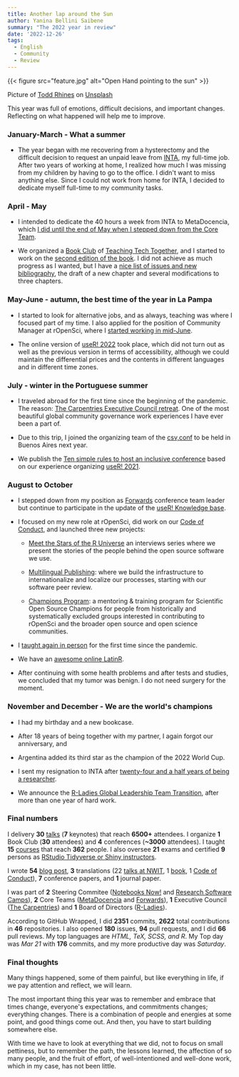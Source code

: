 ```yaml
---
title: Another lap around the Sun
author: Yanina Bellini Saibene
summary: "The 2022 year in review"
date: '2022-12-26'
tags:
  - English
  - Community
  - Review
---
```


{{< figure src="feature.jpg" alt="Open Hand pointing to the sun" >}}

Picture of <a href="https://unsplash.com/@rhinestodd?utm_source=unsplash&utm_medium=referral&utm_content=creditCopyText">Todd Rhines</a> on <a href="https://unsplash.com/es/fotos/W0jzK552m8E?utm_source=unsplash&utm_medium=referral&utm_content=creditCopyText">Unsplash</a>


This year was full of emotions, difficult decisions, and important changes. Reflecting on what happened will help me to improve.


### January-March - What a summer

* The year began with me recovering from a hysterectomy and the difficult decision to request an unpaid leave from [INTA](https://www.argentina.gob.ar/inta), my full-time job.  After two years of working at home, I realized how much I was missing from my children by having to go to the office. I didn't want to miss anything else. Since I could not work from home for INTA, I decided to dedicate myself full-time to my community tasks.

### April - May

* I intended to dedicate the 40 hours a week from INTA to MetaDocencia, which [I did until the end of May when I stepped down from the Core Team](/blog/2022-05-31-metadocencia/).

* We organized a [Book Club](/blog/2022_metadocencia_club_lectura_t3/) of [Teaching Tech Together](https://teachtogether.tech/), and I started to work on the [second edition of the book](https://github.com/yabellini/t3es2ed). I did not achieve as much progress as I wanted, but I have a [nice list of issues and new bibliography](https://github.com/gvwilson/teachtogether.tech/issues), the draft of a new chapter and several modifications to three chapters.

### May-June - autumn, the best time of the year in La Pampa

* I started to look for alternative jobs, and as always, teaching was where I focused part of my time.  I also applied for the position of Community Manager at rOpenSci, where I [started working in mid-June](https://ropensci.org/blog/2022/06/21/introducing-yanina/).

* The online version of [useR! 2022](https://user2022.r-project.org/) took place, which did not turn out as well as the previous version in terms of accessibility, although we could maintain the differential prices and the contents in different languages and in different time zones.

### July - winter in the Portuguese summer

* I traveled abroad for the first time since the beginning of the pandemic.  The reason: [The Carpentries Executive Council retreat](https://carpentries.org/blog/2022/08/2022-executive-council-retreat/). One of the most beautiful global community governance work experiences I have ever been a part of.

* Due to this trip, I joined the organizing team of the [csv,conf](https://csvconf.com/) to be held in Buenos Aires next year.

* We publish the [Ten simple rules to host an inclusive conference](https://journals.plos.org/ploscompbiol/article?id=10.1371/journal.pcbi.1010164#sec006) based on our experience organizing [useR! 2021](https://user2021.r-project.org/).

### August to October

* I stepped down from my position as [Forwards](https://forwards.github.io) conference team leader but continue to participate in the update of the [useR! Knowledge base](https://rconf.gitlab.io/userknowledgebase/main/index.html).

* I focused on my new role at rOpenSci, did work on our [Code of Conduct](https://ropensci.org/blog/2022/07/12/coc-update/), and launched three new projects:

  - [Meet the Stars of the R Universe](https://ropensci.org/blog/2022/11/23/r-universe-stars-1-en/) an interviews series where we present the stories of the people behind the open source software we use.

  - [Multilingual Publishing](https://ropensci.org/multilingual-publishing/): where we build the infrastructure to internationalize and localize our processes, starting with our software peer review.

  - [Champions Program](https://ropensci.org/champions/): a mentoring & training program for Scientific Open Source Champions for people from historically and systematically excluded groups interested in contributing to rOpenSci and the broader open source and open science communities.

* I [taught again in person](https://yabellini.netlify.app/courses/agri_remote_sensing/) for the first time since the pandemic.

* We have an [awesome online LatinR](https://github.com/LatinR/presentaciones-LatinR2022).

* After continuing with some health problems and after tests and studies, we concluded that my tumor was benign. I do not need surgery for the moment.


### November and December - We are the world's champions

* I had my birthday and a new bookcase.

* After 18 years of being together with my partner, I again forgot our anniversary, and

* Argentina added its third star as the champion of the 2022 World Cup.

* I sent my resignation to INTA after [twenty-four and a half years of being a researcher](blog/2022-12-21-inta/).  

* We announce the [R-Ladies Global Leadership Team Transition](https://rladies.org/news/2022-11-18-global-leadership-team-transition/), after more than one year of hard work.

### Final numbers

I delivery **30** [talks](/talk/) (**7** keynotes) that reach **6500+** attendees. I organize **1** Book Club (**30** attendees) and **4** conferences (**~3000** attendees). I taught **15** [courses](/courses/) that reach **362** people. I also oversee **21** exams and certified **9** persons as [RStudio Tidyverse or Shiny instructors](https://education.rstudio.com/trainers/).  

I wrote **54** [blog post](/blog/), **3** translations (22 [talks at NWIT](https://neverworkintheory.org/), 1 [book](/project/rml_es/), 1 [Code of Conduct](https://ropensci.org/codigo-de-conducta/)), **7** conference papers, and **1** journal paper.

I was part of **2** Steering Commitee ([Notebooks Now!](https://data.agu.org/notebooks-now/) and [Research Software Camps](https://www.software.ac.uk/research-software-camps)), **2** Core Teams ([MetaDocencia](https://www.metadocencia.org/) and [Forwards](https://forwards.github.io)), **1** Executive Council ([The Carpentries](https://carpentries.org/)) and **1** Board of Directors ([R-Ladies](https://rladies.org/)).

According to GitHub Wrapped, I did **2351** commits, **2622** total contributions in **46** repositories. I also opened **180** issues, **94** pull requests, and I did **66** pull reviews. My top languages are _HTML, TeX, SCSS, and R_. My Top day was _Mar 21_ with **176** commits, and my more productive day was _Saturday_.  


### Final thoughts

Many things happened, some of them painful, but like everything in life, if we pay attention and reflect, we will learn.

The most important thing this year was to remember and embrace that times change, everyone's expectations, and commitments changes; everything changes.  There is a combination of people and energies at some point, and good things come out. And then, you have to start building somewhere else.

With time we have to look at everything that we did, not to focus on small pettiness, but to remember the path, the lessons learned, the affection of so many people, and the fruit of effort, of well-intentioned and well-done work, which in my case, has not been little.
